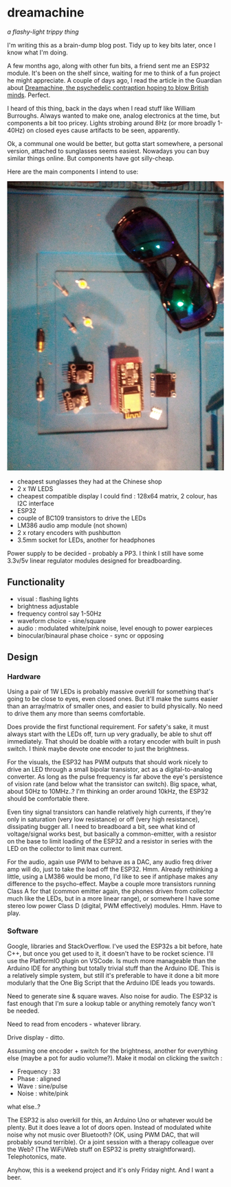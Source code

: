 # dreamachine

_a flashy-light trippy thing_

I'm writing this as a brain-dump blog post. Tidy up to key bits later, once I know what I'm doing.

A few months ago, along with other fun bits, a friend sent me an ESP32 module. It's been on the shelf since, waiting for me to think of a fun project he might appreciate.
A couple of days ago, I read the article in the Guardian about [Dreamachine, the psychedelic contraption hoping to blow British minds](https://www.theguardian.com/artanddesign/2022/feb/16/dreamachine-unboxed-brion-gysin-jon-hopkins-assemble). Perfect.

I heard of this thing, back in the days when I read stuff like William Burroughs. Always wanted to make one, analog electronics at the time, but components a bit too pricey.
Lights strobing around 8Hz (or more broadly 1-40Hz) on closed eyes cause artifacts to be seen, apparently.

Ok, a communal one would be better, but gotta start somewhere, a personal version, attached to sunglasses seems easiest.
Nowadays you can buy similar things online. But components have got silly-cheap.

Here are the main components I intend to use:

![components](https://github.com/danja/dreamachine/blob/main/images/1ce49ce1-ea14-4420-8ebe-79d620e7642a.jpeg)

- cheapest sunglasses they had at the Chinese shop
- 2 x 1W LEDS
- cheapest compatible display I could find : 128x64 matrix, 2 colour, has I2C interface
- ESP32
- couple of BC109 transistors to drive the LEDs
- LM386 audio amp module (not shown)
- 2 x rotary encoders with pushbutton
- 3.5mm socket for LEDs, another for headphones

Power supply to be decided - probably a PP3. I think I still have some 3.3v/5v linear regulator modules designed for breadboarding.

## Functionality

- visual : flashing lights
- brightness adjustable
- frequency control say 1-50Hz
- waveform choice - sine/square
- audio : modulated white/pink noise, level enough to power earpieces
- binocular/binaural phase choice - sync or opposing

## Design

### Hardware

Using a pair of 1W LEDs is probably massive overkill for something that's going to be close to eyes, even closed ones. But it'll make the sums easier than an array/matrix of smaller ones, and easier to build physically. No need to drive them any more than seems comfortable.

Does provide the first functional requirement. For safety's sake, it must always start with the LEDs off, turn up very gradually, be able to shut off immediately. That should be doable with a rotary encoder with built in push switch. I think maybe devote one encoder to just the brightness.

For the visuals, the ESP32 has PWM outputs that should work nicely to drive an LED through a small bipolar transistor, act as a digital-to-analog converter. As long as the pulse frequency is far above the eye's persistence of vision rate (and below what the transistor can switch). Big space, what, about 50Hz to 10MHz..? I'm thinking an order around 10kHz, the ESP32 should be comfortable there.

Even tiny signal transistors can handle relatively high currents, if they're only in saturation (very low resistance) or off (very high resistance), dissipating bugger all.
I need to breadboard a bit, see what kind of voltage/signal works best, but basically a common-emitter, with a resistor on the base to limit loading of the ESP32 and a resistor in series with the LED on the collector to limit max current.

For the audio, again use PWM to behave as a DAC, any audio freq driver amp will do, just to take the load off the ESP32. Hmm. Already rethinking a little, using a LM386 would be mono, I'd like to see if antiphase makes any difference to the psycho-effect. Maybe a couple more transistors running Class A for that (common emitter again, the phones driven from collector much like the LEDs, but in a more linear range), or somewhere I have some stereo low power Class D (digital, PWM effectively) modules. Hmm. Have to play.

### Software

Google, libraries and StackOverflow. I've used the ESP32s a bit before, hate C++, but once you get used to it, it doesn't have to be rocket science.
I'll use the PlatformIO plugin on VSCode. Is much more manageable than the Arduino IDE for anything but totally trivial stuff than the Arduino IDE. This is a relatively simple system, but still it's preferable to have it done a bit more modularly that the One Big Script that the Arduino IDE leads you towards.

Need to generate sine & square waves. Also noise for audio. The ESP32 is fast enough that I'm sure a lookup table or anything remotely fancy won't be needed.

Need to read from encoders - whatever library.

Drive display - ditto.

Assuming one encoder + switch for the brightness, another for everything else (maybe a pot for audio volume?). Make it modal on clicking the switch :

- Frequency : 33
- Phase : aligned
- Wave : sine/pulse
- Noise : white/pink

what else..?

The ESP32 is also overkill for this, an Arduino Uno or whatever would be plenty. But it does leave a lot of doors open. Instead of modulated white noise why not music over Bluetooth? (OK, using PWM DAC, that will probably sound terrible). Or a joint session with a therapy colleague over the Web? (The WiFi/Web stuff on ESP32 is pretty straightforward). Telephotonics, mate.

Anyhow, this is a weekend project and it's only Friday night. And I want a beer.
